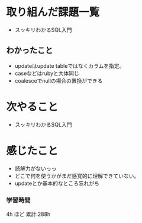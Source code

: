 # 取り組んだ課題一覧
- スッキリわかるSQL入門
## わかったこと
- updateはupdate tableではなくカラムを指定。
- caseなどはrubyと大体同じ
- coalesceでnullの場合の置換ができる
# 次やること
- スッキリわかるSQL入門
# 感じたこと
- 読解力がないっっ
- どこで何を使うかがまだ感覚的に理解できていない。
- updateとか基本的なところ忘れがち
### 学習時間

4h ほど
累計:288h
